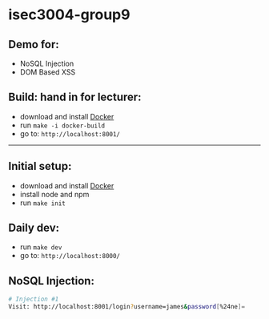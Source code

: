 # isec3004-group9

## Demo for:

-   NoSQL Injection
-   DOM Based XSS

## Build: hand in for lecturer:

-   download and install [Docker](https://docs.docker.com/install/linux/docker-ce/ubuntu/)
-   run `make -i docker-build`
-   go to: `http://localhost:8001/`

---

## Initial setup:

-   download and install [Docker](https://docs.docker.com/install/linux/docker-ce/ubuntu/)
-   install node and npm
-   run `make init`

## Daily dev:

-   run `make dev`
-   go to: `http://localhost:8000/`

## NoSQL Injection:

```bash
# Injection #1
Visit: http://localhost:8001/login?username=james&password[%24ne]=
```
